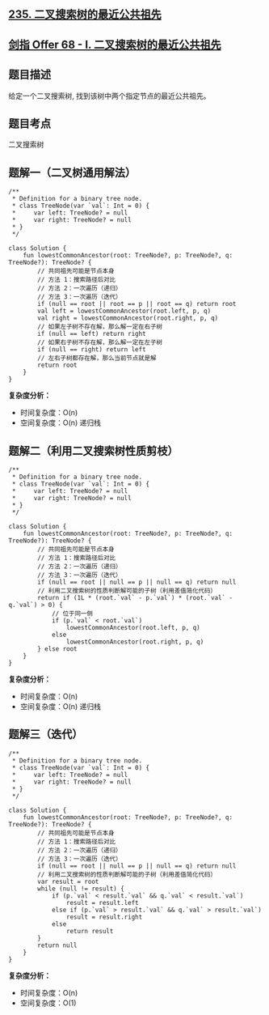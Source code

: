 ## [235. 二叉搜索树的最近公共祖先](https://leetcode.cn/problems/lowest-common-ancestor-of-a-binary-search-tree/description/)
## [剑指 Offer 68 - I. 二叉搜索树的最近公共祖先](https://leetcode.cn/problems/er-cha-sou-suo-shu-de-zui-jin-gong-gong-zu-xian-lcof/description/)

## 题目描述

给定一个二叉搜索树, 找到该树中两个指定节点的最近公共祖先。

## 题目考点

二叉搜索树

## 题解一（二叉树通用解法）
 
```
/**
 * Definition for a binary tree node.
 * class TreeNode(var `val`: Int = 0) {
 *     var left: TreeNode? = null
 *     var right: TreeNode? = null
 * }
 */

class Solution {
    fun lowestCommonAncestor(root: TreeNode?, p: TreeNode?, q: TreeNode?): TreeNode? {
        // 共同祖先可能是节点本身
        // 方法 1：搜索路径后对比
        // 方法 2：一次遍历（递归）
        // 方法 3：一次遍历（迭代）
        if (null == root || root == p || root == q) return root
        val left = lowestCommonAncestor(root.left, p, q)
        val right = lowestCommonAncestor(root.right, p, q)
        // 如果左子树不存在解，那么解一定在右子树
        if (null == left) return right
        // 如果右子树不存在解，那么解一定在左子树
        if (null == right) return left
        // 左右子树都存在解，那么当前节点就是解
        return root
    }
}
```

**复杂度分析：**

- 时间复杂度：O(n)
- 空间复杂度：O(n) 递归栈

## 题解二（利用二叉搜索树性质剪枝）

```
/**
 * Definition for a binary tree node.
 * class TreeNode(var `val`: Int = 0) {
 *     var left: TreeNode? = null
 *     var right: TreeNode? = null
 * }
 */

class Solution {
    fun lowestCommonAncestor(root: TreeNode?, p: TreeNode?, q: TreeNode?): TreeNode? {
        // 共同祖先可能是节点本身
        // 方法 1：搜索路径后对比
        // 方法 2：一次遍历（递归）
        // 方法 3：一次遍历（迭代）
        if (null == root || null == p || null == q) return null
        // 利用二叉搜索树的性质判断解可能的子树（利用差值简化代码）
        return if (1L * (root.`val` - p.`val`) * (root.`val` - q.`val`) > 0) {
            // 位于同一侧
            if (p.`val` < root.`val`)
                lowestCommonAncestor(root.left, p, q)
            else
                lowestCommonAncestor(root.right, p, q)
        } else root
    }
}
```

**复杂度分析：**

- 时间复杂度：O(n)
- 空间复杂度：O(n) 递归栈

## 题解三（迭代）

```
/**
 * Definition for a binary tree node.
 * class TreeNode(var `val`: Int = 0) {
 *     var left: TreeNode? = null
 *     var right: TreeNode? = null
 * }
 */

class Solution {
    fun lowestCommonAncestor(root: TreeNode?, p: TreeNode?, q: TreeNode?): TreeNode? {
        // 共同祖先可能是节点本身
        // 方法 1：搜索路径后对比
        // 方法 2：一次遍历（递归）
        // 方法 3：一次遍历（迭代）
        if (null == root || null == p || null == q) return null
        // 利用二叉搜索树的性质判断解可能的子树（利用差值简化代码）
        var result = root
        while (null != result) {
            if (p.`val` < result.`val` && q.`val` < result.`val`)
                result = result.left
            else if (p.`val` > result.`val` && q.`val` > result.`val`)
                result = result.right
            else
                return result
        }
        return null
    }
}
```

**复杂度分析：**

- 时间复杂度：O(n)
- 空间复杂度：O(1)
